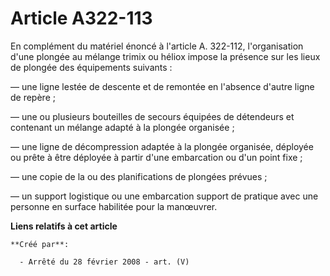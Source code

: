 # Article A322-113

En complément du matériel énoncé à l'article A. 322-112, l'organisation d'une plongée au mélange trimix ou héliox impose la
présence sur les lieux de plongée des équipements suivants : 

― une ligne lestée de descente et de remontée en l'absence d'autre ligne de repère ; 

― une ou plusieurs bouteilles de secours équipées de détendeurs et contenant un mélange adapté à la plongée organisée ; 

― une ligne de décompression adaptée à la plongée organisée, déployée ou prête à être déployée à partir d'une embarcation ou
d'un point fixe ; 

― une copie de la ou des planifications de plongées prévues ; 

― un support logistique ou une embarcation support de pratique avec une personne en surface habilitée pour la manœuvrer.

**Liens relatifs à cet article**

	**Créé par**:

	  - Arrêté du 28 février 2008 - art. (V)
